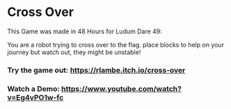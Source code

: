 # Cross Over
This Game was made in 48 Hours for Ludum Dare 49:  

You are a robot trying to cross over to the flag. place blocks to help on your journey but watch out, they might be unstable!

### Try the game out: https://rlambe.itch.io/cross-over
### Watch a Demo: https://www.youtube.com/watch?v=Eg4vPO1w-fc
